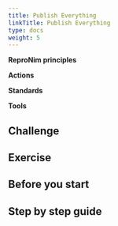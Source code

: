 ```yaml
---
title: Publish Everything
linkTitle: Publish Everything
type: docs
weight: 5 
---
```


**ReproNim principles**

**Actions**

**Standards**

**Tools**

## Challenge

## Exercise

## Before you start

## Step by step guide
